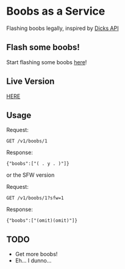 # Boobs as a Service
Flashing boobs legally, inspired by [Dicks API](http://dicks-api.herokuapp.com/)

## Flash some boobs!
Start flashing some boobs [here](https://boobs-api.herokuapp.com/)!

## Live Version
[HERE](https://boobs-api.herokuapp.com/)

## Usage

Request:
```
GET /v1/boobs/1
```

Response:
```
{"boobs":["( . y . )"]}
```

or the SFW version

Request:
```
GET /v1/boobs/1?sfw=1
```

Response:
```
{"boobs":["(omit)(omit)"]}
```

## TODO

- Get more boobs!
- Eh... I dunno...